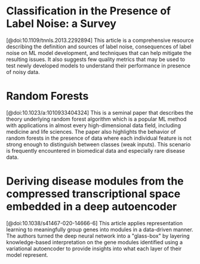 # Classification in the Presence of Label Noise: a Survey
[@doi:10.1109/tnnls.2013.2292894]
This article is a comprehensive resource describing the definition and sources of label noise, consequences of label noise on ML model development, and techniques that can help mitigate the resulting issues. 
It also suggests few quality metrics that may be used to test newly developed models to understand their performance in presence of noisy data.

# Random Forests
[@doi:10.1023/a:1010933404324]
This is a seminal paper that describes the theory underlying random forest algorithm which is a popular ML method with applications in almost every high-dimensional data field, including medicine and life sciences. 
The paper also highlights the behavior of random forests in the presence of data where each individual feature is not strong enough to distinguish between classes (weak inputs). 
This scenario is frequently encountered in biomedical data and especially rare disease data.

# Deriving disease modules from the compressed transcriptional space embedded in a deep autoencoder
[@doi:10.1038/s41467-020-14666-6]
This article applies representation learning to meaningfully group genes into modules in a data-driven manner. The authors turned the deep neural network into a "glass-box" by layering knowledge-based interpretation on the gene modules identified using a variational autoencoder to provide insights into what each layer of their model represent.